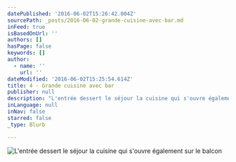 ```yaml
---
datePublished: '2016-06-02T15:26:42.004Z'
sourcePath: _posts/2016-06-02-grande-cuisine-avec-bar.md
inFeed: true
isBasedOnUrl: ''
authors: []
hasPage: false
keywords: []
author:
  - name: ''
    url: ''
dateModified: '2016-06-02T15:25:54.614Z'
title: 4 - Grande cuisine avec bar
publisher: null
description: "L'entrée dessert le séjour la cuisine qui s'ouvre également sur le balcon"
inLanguage: null
inNav: false
starred: false
_type: Blurb

---
```

![L'entrée dessert le séjour la cuisine qui s'ouvre également sur le balcon](https://s3-us-west-2.amazonaws.com/the-grid-img/p/419de93d3c0efd47b15043d155258711431b496c.jpg)